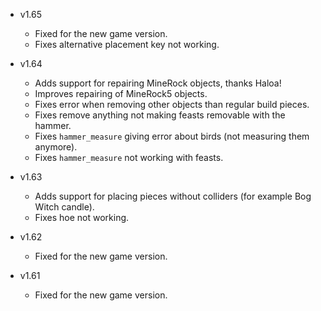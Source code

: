 - v1.65
  - Fixed for the new game version.
  - Fixes alternative placement key not working.

- v1.64
  - Adds support for repairing MineRock objects, thanks Haloa!
  - Improves repairing of MineRock5 objects.
  - Fixes error when removing other objects than regular build pieces.
  - Fixes remove anything not making feasts removable with the hammer.
  - Fixes `hammer_measure` giving error about birds (not measuring them anymore).
  - Fixes `hammer_measure` not working with feasts.

- v1.63
  - Adds support for placing pieces without colliders (for example Bog Witch candle).
  - Fixes hoe not working.

- v1.62
  - Fixed for the new game version.

- v1.61
  - Fixed for the new game version.

